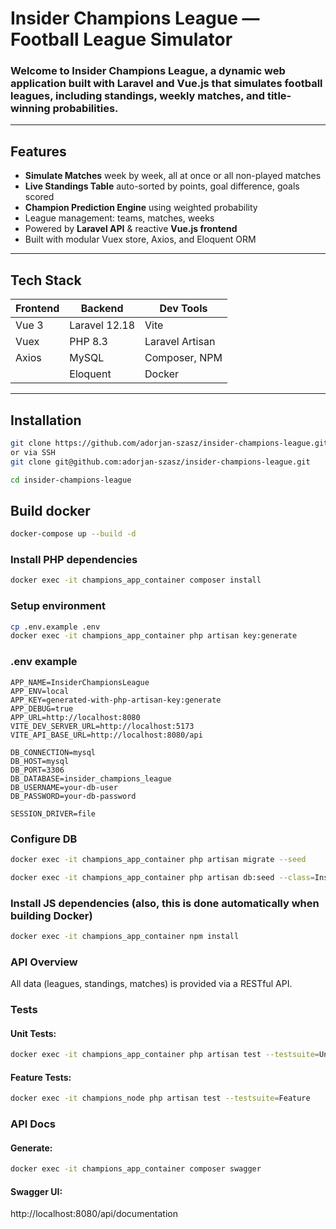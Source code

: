# Insider Champions League — Football League Simulator

### Welcome to **Insider Champions League**, a dynamic web application built with Laravel and Vue.js that simulates football leagues, including standings, weekly matches, and title-winning probabilities.

---

## Features

- **Simulate Matches** week by week, all at once or all non-played matches
- **Live Standings Table** auto-sorted by points, goal difference, goals scored
- **Champion Prediction Engine** using weighted probability
- League management: teams, matches, weeks
- Powered by **Laravel API** & reactive **Vue.js frontend**
- Built with modular Vuex store, Axios, and Eloquent ORM

---

## Tech Stack

| Frontend | Backend       | Dev Tools       |
|----------|---------------|-----------------|
| Vue 3    | Laravel 12.18 | Vite            |
| Vuex     | PHP 8.3       | Laravel Artisan |
| Axios    | MySQL         | Composer, NPM   |
|          | Eloquent      | Docker          |

---

## Installation

```bash
git clone https://github.com/adorjan-szasz/insider-champions-league.git
or via SSH
git clone git@github.com:adorjan-szasz/insider-champions-league.git

cd insider-champions-league
```

## Build docker

```bash
docker-compose up --build -d
```

### Install PHP dependencies
```bash
docker exec -it champions_app_container composer install
```

### Setup environment
```bash
cp .env.example .env
docker exec -it champions_app_container php artisan key:generate
```

### .env example

```
APP_NAME=InsiderChampionsLeague
APP_ENV=local
APP_KEY=generated-with-php-artisan-key:generate
APP_DEBUG=true
APP_URL=http://localhost:8080
VITE_DEV_SERVER_URL=http://localhost:5173
VITE_API_BASE_URL=http://localhost:8080/api

DB_CONNECTION=mysql
DB_HOST=mysql
DB_PORT=3306
DB_DATABASE=insider_champions_league
DB_USERNAME=your-db-user
DB_PASSWORD=your-db-password

SESSION_DRIVER=file
```

### Configure DB
```bash
docker exec -it champions_app_container php artisan migrate --seed

docker exec -it champions_app_container php artisan db:seed --class=InsiderChampionsLeagueMasterSeeder
```

### Install JS dependencies (also, this is done automatically when building Docker)
```bash
docker exec -it champions_app_container npm install
```

### API Overview

All data (leagues, standings, matches) is provided via a RESTful API.

### Tests

#### Unit Tests:
```bash
docker exec -it champions_app_container php artisan test --testsuite=Unit
```

#### Feature Tests:
```bash
docker exec -it champions_node php artisan test --testsuite=Feature
```

### API Docs

#### Generate:
```bash
docker exec -it champions_app_container composer swagger
```

#### Swagger UI:
http://localhost:8080/api/documentation